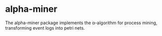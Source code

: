 # alpha-miner
The alpha-miner package implements the α-algorithm for process mining, transforming event logs into petri nets.
